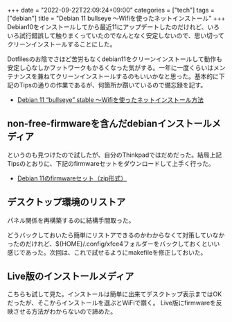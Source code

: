 +++
date = "2022-09-22T22:09:24+09:00"
categories = ["tech"]
tags = ["debian"]
title = "Debian 11 bullseye 〜Wifiを使ったネットインストール"
+++
Debian10をインストールしてから最近11にアップデートしたのだけれど、いろいろ試行錯誤して触りまくっていたのでなんとなく安定しないので、思い切ってクリーンインストールすることにした。

Dotfilesのお陰でさほど苦労もなくdebian11をクリーンインストールして動作も安定し心なしかフットワークもかるくなった気がする。一年に一度くらいはメンテナンスを兼ねてクリーンインストールするのもいいかなと思った。基本的に下記のTipsの通りの作業であるが、何箇所か躓いているので備忘録を記す。

* [Debian 11 “bullseye” stable 〜Wifiを使ったネットインストール方法](https://www.linux-setting.tokyo/2021/08/debian-11-bullseye-stable-wifi.html?utm_source=pocket_mylist) 

## non-free-firmwareを含んだdebianインストールメディア
というのも見つけたので試したが、自分のThinkpadではだめだった。結局上記Tipsのとおりに、下記のfirmwareセットをダウンロードして上手く行った。

* [Debian 11のfirmwareセット（zip形式）](https://cdimage.debian.org/cdimage/unofficial/non-free/firmware/stable/11.0.0/) 

## デスクトップ環境のリストア
パネル関係を再構築するのに結構手間取った。

どうバックしておいたら簡単にリストアできるのかわからなくて対策していなかったのだけれど、${HOME}/.config/xfce4フォルダーをバックしておくといい感じであった。次回は、これで試せるようにmakefileを修正しておいた。

## Live版のインストールメディア
こちらも試して見た。インストールは簡単に出来てデスクトップ表示まではOKだったが、そこからインストールを選ぶとWiFiで躓く。
Live版にfirmwareを反映させる方法がわからないので諦めた。

